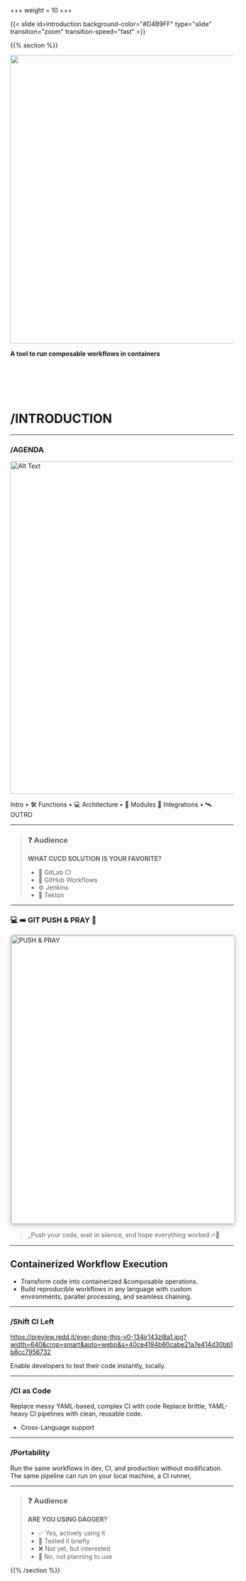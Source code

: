 +++
weight = 10
+++

{{< slide id=introduction background-color="#D4B9FF" type="slide" transition="zoom" transition-speed="fast" >}}

{{% section %}}

<img src="https://framerusercontent.com/images/dtoLxVnUgfKiPsuiXXWcTwxGIb4.png?lossless=1" width="650" style="border: none; box-shadow: none;" />

**A tool to run composable workflows in containers**

<br/>
<br/>
<br/>
<br/>

# /INTRODUCTION

---

### /AGENDA

<img src="https://attachments-cdn-s.coub.com/coub_storage/coub/simple/cw_timeline_pic/7e14911f5a8/c1bec6bfed315483bad44/med_1587503875_image.jpg" alt="Alt Text" width="750"/>

Intro • 🛠️ Functions • 💻 Architecture • 🔗 Modules 🔗 Integrations • 🛰️ OUTRO

---

> ### ❓ Audience
>
> **WHAT CI/CD SOLUTION IS YOUR FAVORITE?**
>
> - 🦊 GitLab CI
> - 🐙 GitHub Workflows
> - ⚙️ Jenkins
> - 🚀 Tekton

---

### 💻 ➡️ GIT PUSH & PRAY 🙏

<img
  src="https://artifacts.automation.sthings-vsphere.labul.sva.de/images/pushpray.png"
  alt="PUSH & PRAY"
  width="650"
  style="
    border: 2px solid #ccc;
    border-radius: 8px;
    box-shadow: 0 4px 12px rgba(0, 0, 0, 0.15);
  "
/>

> _Push your code, wait in silence, and hope everything worked 🔥🙏

---

## Containerized Workflow Execution
- Transform code into containerized &composable operations.
- Build reproducible workflows in any language with custom environments, parallel processing, and seamless chaining.

---

### /Shift CI Left

https://preview.redd.it/ever-done-this-v0-134ir143zl8a1.jpg?width=640&crop=smart&auto=webp&s=40ce4194b60cabe21a7e414d30bb1b8cc7956732

Enable developers to test their code instantly, locally.

---

### /CI as Code

Replace messy YAML-based, complex CI with code
 Replace brittle, YAML-heavy CI pipelines with clean, reusable code.
- Cross-Language support
---

### /Portability

Run the same workflows in dev, CI, and production without modification.
The same pipeline can run on your local machine, a CI runner,

---

> ### ❓ Audience
>
> **ARE YOU USING DAGGER?**
>
> - ✅ Yes, actively using it
> - 🧪 Tested it briefly
> - ❌ Not yet, but interested
> - 🚫 No, not planning to use


<!-- ---

### /Compatibility

---

### /Composable Infrastructure:


Build modular, language-agnostic workflows that scale with your team.

---

- Programmable CI
- Universal Caching



---
### /GETTING STARTED

<img src="https://artifacts.automation.sthings-vsphere.labul.sva.de/images/install.gif" alt="Alt Text" width="3000" style="border: none; box-shadow: none;" />


---
Benefits to app teams

- Reduce complexity: even complex builds can be expressed as a few simple functions
- No more "push and pray": everything CI can do, your dev environment can do too
- Use the same language to develop your app and its scripts
- Easy onboarding of new developers: if you can build, test and deploy - they can too.
- Everything is cached by default: expect 2x to 10x speedups
- Parity between dev and CI environments
- Cross-team collaboration: reuse another team's workflows without learning their stack

---

Benefits to platform teams
- Reduce CI lock-in. Dagger functions run on all major CI platforms - no proprietary DSL needed.
- Don't be a bottleneck. Let app teams write their functions. Enable standardisation by providing a library of reusable components.
- Faster CI runs. CI pipelines that are "Daggerized" typically run 2x to 10x faster, thanks to caching and concurrency. This means developers waste less time waiting for CI, and users spend less money on CI computing.
- A viable platform strategy. App teams need flexibility and control. Dagger provides users with a way to reconcile the two, in an incremental way that leverages the stack you already have.

https://anaisurl.com/introduction-to-dagger/ -->


{{% /section %}}
